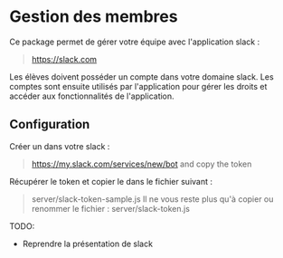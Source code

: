 # Gestion des membres
Ce package permet de gérer votre équipe avec l'application slack :
> https://slack.com

Les élèves doivent posséder un compte dans votre domaine slack.
Les comptes sont ensuite utilisés par l'application pour gérer les droits et accéder aux fonctionnalités de l'application.

## Configuration
Créer un dans votre slack :
> https://my.slack.com/services/new/bot and copy the token

Récupérer le token et copier le dans le fichier suivant :
> server/slack-token-sample.js
Il ne vous reste plus qu'à copier ou renommer le fichier :
> server/slack-token.js

TODO:
* Reprendre la présentation de slack
